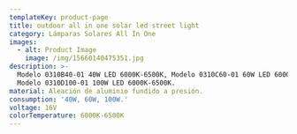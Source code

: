 ```yaml
---
templateKey: product-page
title: outdoor all in one solar led street light
category: Lámparas Solares All In One
images:
  - alt: Product Image
    image: /img/15660140475351.jpg
description: >-
  Modelo 0310B40-01 40W LED 6000K-6500K, Modelo 0310C60-01 60W LED 6000K-6500K,
  Modelo 0310D100-01 100W LED 6000K-6500K.
material: Aleación de aluminio fundido a presión.
consumption: '40W, 60W, 100W.'
voltage: 16V
colorTemperature: 6000K-6500K
---
```


